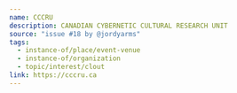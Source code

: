 ```yaml
---
name: CCCRU
description: CANADIAN CYBERNETIC CULTURAL RESEARCH UNIT
source: "issue #18 by @jordyarms"
tags:
  - instance-of/place/event-venue
  - instance-of/organization
  - topic/interest/clout
link: https://cccru.ca
---
```

